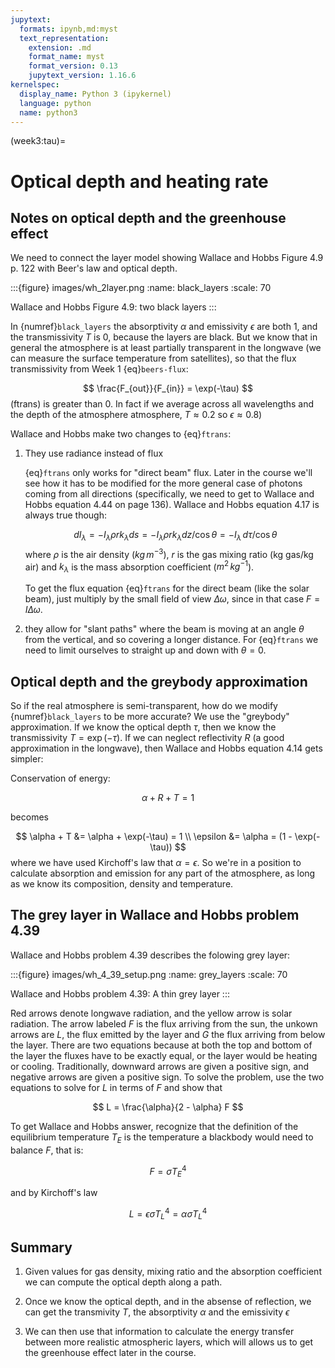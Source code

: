 ```yaml
---
jupytext:
  formats: ipynb,md:myst
  text_representation:
    extension: .md
    format_name: myst
    format_version: 0.13
    jupytext_version: 1.16.6
kernelspec:
  display_name: Python 3 (ipykernel)
  language: python
  name: python3
---
```


(week3:tau)=
# Optical depth and heating rate

## Notes on optical depth and the greenhouse effect

We need to connect the layer model showing Wallace and Hobbs Figure 4.9 p. 122 with Beer's law and optical depth.

:::{figure} images/wh_2layer.png
:name: black_layers
:scale: 70

Wallace and Hobbs Figure 4.9: two black layers
:::

In {numref}`black_layers` the absorptivity $\alpha$ and emissivity $\epsilon$ are both 1, and the transmissivity $T$ is 0, because the layers are black. But we know that in general the atmosphere is at least partially transparent in the longwave (we can measure the surface temperature from satellites), so that the flux
transmissivity from Week 1 {eq}`beers-flux`:

$$
\frac{F_{out}}{F_{in}} = \exp(-\tau)
$$ (ftrans)
is greater than 0.  In fact if we average across all wavelengths and the depth of the atmosphere atmosphere, $T \approx 0.2$ so $\epsilon \approx 0.8$)

Wallace and Hobbs make two changes to {eq}`ftrans`:  

1. They use radiance instead of flux

   {eq}`ftrans` only works for "direct beam" flux.  Later in the course we'll see how it has to be modified for the more general case of photons coming from all directions (specifically, we need to get to Wallace and Hobbs equation 4.44 on page 136).  Wallace and Hobbs equation 4.17 is always true though:
   
   $$
   d I_\lambda=-I_\lambda \rho r k_\lambda d s = -I_\lambda \rho r k_\lambda dz/\cos \theta =  -I_\lambda \, d\tau/\cos \theta
   $$
   where $\rho$ is the air density ($kg\,m^{-3}$), $r$ is the gas mixing ratio (kg gas/kg air) and $k_\lambda$ is the mass absorption coefficient ($m^{2}\,kg^{-1}$).

   To get the flux equation {eq}`ftrans` for the direct beam (like the solar beam), just multiply by the small field of view $\Delta \omega$, since in that case $F = I \Delta \omega$.

2. they allow for "slant paths" where the beam is moving at an angle $\theta$ from the vertical, and so covering a longer distance.  For {eq}`ftrans` we need to limit ourselves to straight up and down with $\theta = 0$.


## Optical depth and the greybody approximation

So if the real atmosphere is semi-transparent, how do we modify  {numref}`black_layers`  to be more accurate?   We use the "greybody" approximation.  If we know the optical depth $\tau$, then we know the transmissivity $T = \exp(-\tau)$.   If we can neglect reflectivity $R$ (a good approximation in the longwave), then Wallace and Hobbs equation 4.14 gets simpler:

Conservation of energy:

$$
\alpha + R + T = 1
$$

becomes

$$
\alpha + T &= \alpha + \exp(-\tau) = 1 \\
\epsilon &= \alpha = (1 - \exp(-\tau)) 
$$
where we have used Kirchoff's law that $\alpha = \epsilon$.  So we're in a position to calculate absorption and emission for any part of the atmosphere, as long as we know its composition, density and temperature.

## The grey layer in Wallace and Hobbs problem 4.39

Wallace and Hobbs problem 4.39 describes the folowing grey layer:

:::{figure} images/wh_4_39_setup.png
:name: grey_layers
:scale: 70

Wallace and Hobbs problem 4.39: A thin grey layer
:::

Red arrows denote longwave radiation, and the yellow arrow is solar radiation. The arrow labeled $F$ is the flux arriving from the sun, the unkown arrows are $L$, the flux emitted by the layer and $G$ the flux arriving from below the layer.  There are two equations because at both the top and bottom of the layer the fluxes have to be exactly equal, or the layer would be heating or cooling.   Traditionally, downward arrows are given a positive sign, and negative arrows are given a positive sign.  To solve the problem, use the two equations to solve for $L$ in terms of $F$ and show that

$$
L = \frac{\alpha}{2 - \alpha} F
$$

To get Wallace and Hobbs answer, recognize that the definition of the equilibrium temperature $T_E$ is the temperature a blackbody would need to balance $F$, that is:

$$
F = \sigma T_E^4
$$

and by Kirchoff's law

$$
L = \epsilon \sigma T_L^4 = \alpha \sigma T_L^4
$$


## Summary

1. Given values for gas density, mixing ratio and the absorption coefficient we can compute the optical depth along a path.

2. Once we know the optical depth, and in the absense of reflection, we can get the transmivity $T$, the absorptivity $\alpha$ and the emissivity $\epsilon$

3. We can then use that information to calculate the energy transfer between more realistic atmospheric layers, which will allows us to get the greenhouse effect later in the course.

